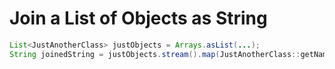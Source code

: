 # Join a List of Objects as String

  ```java
List<JustAnotherClass> justObjects = Arrays.asList(...);
String joinedString = justObjects.stream().map(JustAnotherClass::getName).collect(Collectors.joining(", "));
  ```
